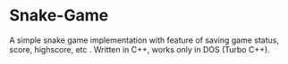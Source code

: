# Snake-Game
A simple snake game implementation with feature of saving game status, score, highscore, etc  . Written in C++, works only in DOS (Turbo C++).
